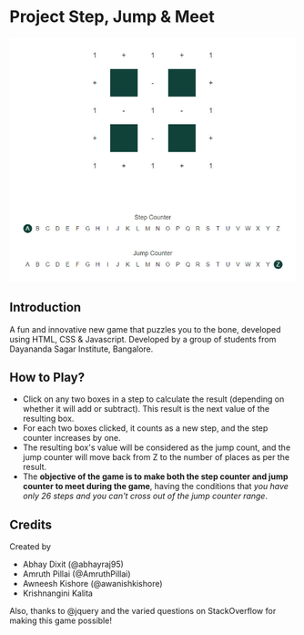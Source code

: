 # Project Step, Jump &amp; Meet

![alt text](https://github.com/AmruthPillai/Project-Step-Jump-Meet/blob/master/assets/images/sample-game-screen.jpg "Sample Game Screen")

Introduction
-
A fun and innovative new game that puzzles you to the bone, developed using HTML, CSS &amp; Javascript. Developed by a group of students from Dayananda Sagar Institute, Bangalore.

How to Play?
-
* Click on any two boxes in a step to calculate the result (depending on whether it will add or subtract). This result is the next value of the resulting box.
* For each two boxes clicked, it counts as a new step, and the step counter increases by one.
* The resulting box's value will be considered as the jump count, and the jump counter will move back from Z to the number of places as per the result.
* The **objective of the game is to make both the step counter and jump counter to meet during the game**, having the conditions that *you have only 26 steps and you can't cross out of the jump counter range*.

Credits
-
Created by
* Abhay Dixit (@abhayraj95)
* Amruth Pillai (@AmruthPillai)
* Awneesh Kishore (@awanishkishore)
* Krishnangini Kalita

Also, thanks to @jquery and the varied questions on StackOverflow for making this game possible!
